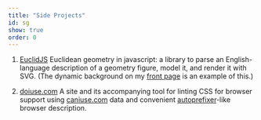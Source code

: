 ```yaml
---
title: "Side Projects"
id: sg
show: true
order: 0
---
```


1. [EuclidJS](/projects/euclid/) Euclidean geometry in javascript: a library to parse
an English-language description of a geometry figure, model it, and render it with
SVG. (The dynamic background on my [front page](/) is an example of this.)

2. [doiuse.com](http://doiuse.com) A site and its accompanying tool for linting CSS
for browser support using [caniuse.com](http://caniuse.com) data and convenient
[autoprefixer](https://github.com/postcss/autoprefixer)-like browser description.

